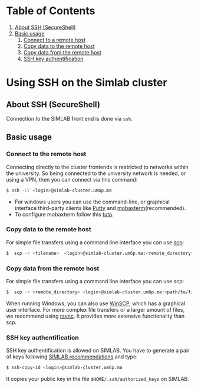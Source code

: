 # Table of Contents
1. [About SSH (SecureShell)](#About)
2. [Basic usage](#Basic)
	1. [Connect to a remote host](#Remote)
	2. [Copy data to the remote host](#copytoremote)
	3. [Copy data from the remote host](#copytohost)
	4. [SSH key authentification](#sshkey)

# Using SSH on the Simlab cluster 

## About SSH (SecureShell) <a name="About"></a>
Connection to the SIMLAB front end is done via `ssh`.
 
## Basic usage <a name="Basic"></a>
### Connect to the remote host <a name="Remote"></a>
Connecting directly to the cluster frontends is restricted to networks within the university. So being connected to the university network is needed, or using a VPN, then you can connect via this command: 

```sh
$ ssh -CY <login>@simlab-cluster.um6p.ma
```

- For windows users you can use the command-line, or graphical interface third-party clients like [Putty](https://www.chiark.greenend.org.uk/~sgtatham/putty/) and [mobaxterm](https://mobaxterm.mobatek.net)(recommended).
- To configure mobaxterm follow this [tuto](https://www.youtube.com/watch?v=s7xNGyG9GVc).

### Copy data to the remote host <a name="copytoremote"></a>
 For simple file transfers using a command line interface you can use [scp](https://en.wikipedia.org/wiki/Secure_copy_protocol):  

```sh
$  scp -r <filename>  <login>@simlab-cluster.um6p.ma:<remote_directory>
```

 ### Copy data from the remote host <a name="copytohost"></a>
 For simple file transfers using a command line interface you can use scp:  

```sh
$  scp -r <remote_directory> <login>@simlab-cluster.um6p.ma:<path/to/filename>
```

When running Windows, you can also use [WinSCP](https://winscp.net/eng/index.php), which has a graphical user interface.
 For more complex file transfers or a larger amount of files, we recommend using [rsync](https://en.wikipedia.org/wiki/Rsync). It provides more extensive functionality than scp.

### SSH key authentification <a name="sshkey"></a>

SSH key authentification is allowed on SIMLAB. You have to generate a pair of keys following [SIMLAB recommendations](https://github.com/HPC-Simlab/Tutorials/blob/master/ALL/B_Computing_environment/ssh_recommandation.md) and type:
```sh
$ ssh-copy-id <login>@simlab-cluster.um6p.ma
```
It copies your public key in the file `$HOME/.ssh/authorized_keys` on SIMLAB.
